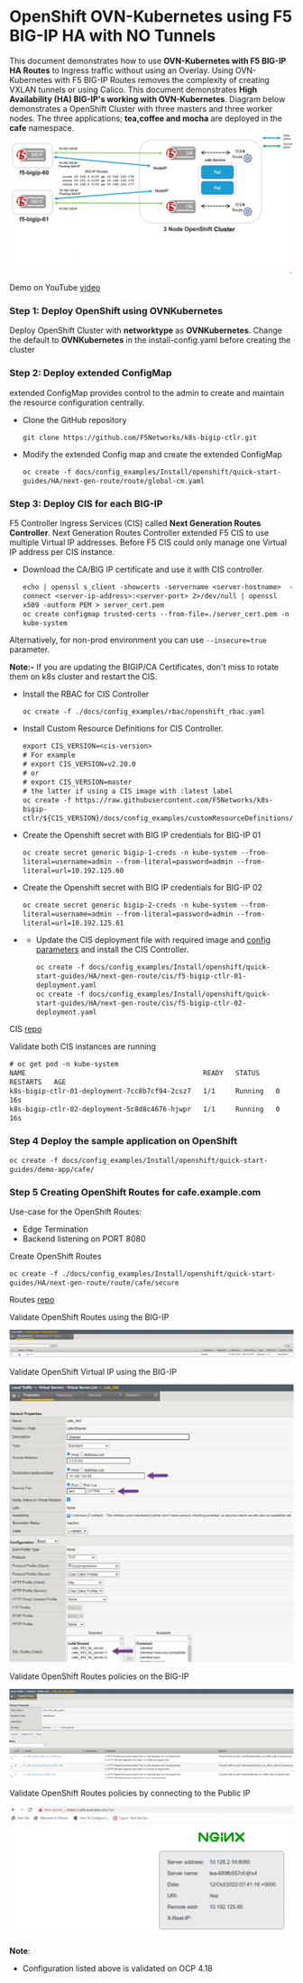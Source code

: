 # OpenShift OVN-Kubernetes using F5 BIG-IP HA with NO Tunnels

This document demonstrates how to use **OVN-Kubernetes with F5 BIG-IP HA Routes** to Ingress traffic without using an Overlay. Using OVN-Kubernetes with F5 BIG-IP Routes removes the complexity of creating VXLAN tunnels or using Calico. This document demonstrates **High Availability (HA) BIG-IP's working with OVN-Kubernetes**. Diagram below demonstrates a OpenShift Cluster with three masters and three worker nodes. The three applications; **tea,coffee and mocha** are deployed in the **cafe** namespace.
![architecture](./diagram/ovn-k8s-ha.png)

Demo on YouTube [video](https://youtu.be/Hzz_UFzU7UA)

### Step 1: Deploy OpenShift using OVNKubernetes

Deploy OpenShift Cluster with **networktype** as **OVNKubernetes**. Change the default to **OVNKubernetes** in the install-config.yaml before creating the cluster


### Step 2: Deploy extended ConfigMap

extended ConfigMap provides control to the admin to create and maintain the resource configuration centrally.

* Clone the GitHub repository
  ```shell
  git clone https://github.com/F5Networks/k8s-bigip-ctlr.git
  ```
* Modify the extended Config map and create the extended ConfigMap
  ```shell
  oc create -f docs/config_examples/Install/openshift/quick-start-guides/HA/next-gen-route/route/global-cm.yaml
  ```


### Step 3: Deploy CIS for each BIG-IP

F5 Controller Ingress Services (CIS) called **Next Generation Routes Controller**. Next Generation Routes Controller extended F5 CIS to use multiple Virtual IP addresses. Before F5 CIS could only manage one Virtual IP address per CIS instance.

* Download the CA/BIG IP certificate and use it with CIS controller.
  ```shell
  echo | openssl s_client -showcerts -servername <server-hostname>  -connect <server-ip-address>:<server-port> 2>/dev/null | openssl x509 -outform PEM > server_cert.pem
  oc create configmap trusted-certs --from-file=./server_cert.pem -n kube-system
  ```

Alternatively, for non-prod environment you can use ```--insecure=true``` parameter.

**Note:-** If you are updating the BIGIP/CA Certificates, don't miss to rotate them on k8s cluster and restart the CIS.

* Install the RBAC for CIS Controller
  ```shell
  oc create -f ./docs/config_examples/rbac/openshift_rbac.yaml
  ```

* Install Custom Resource Definitions for CIS Controller.
  ```shell
  export CIS_VERSION=<cis-version>
  # For example
  # export CIS_VERSION=v2.20.0
  # or
  # export CIS_VERSION=master
  # the latter if using a CIS image with :latest label
  oc create -f https://raw.githubusercontent.com/F5Networks/k8s-bigip-ctlr/${CIS_VERSION}/docs/config_examples/customResourceDefinitions/customresourcedefinitions.yml
  ```

* Create the Openshift secret with BIG IP credentials for BIG-IP 01
  ```shell
  oc create secret generic bigip-1-creds -n kube-system --from-literal=username=admin --from-literal=password=admin --from-literal=url=10.192.125.60
  ```

* Create the Openshift secret with BIG IP credentials for BIG-IP 02
  ```shell
  oc create secret generic bigip-2-creds -n kube-system --from-literal=username=admin --from-literal=password=admin --from-literal=url=10.192.125.61
  ```

* * Update the CIS deployment file with required image and [config parameters](https://clouddocs.f5.com/containers/latest/userguide/config-parameters.html) and install the CIS Controller.
    ```shell
    oc create -f docs/config_examples/Install/openshift/quick-start-guides/HA/next-gen-route/cis/f5-bigip-ctlr-01-deployment.yaml
    oc create -f docs/config_examples/Install/openshift/quick-start-guides/HA/next-gen-route/cis/f5-bigip-ctlr-02-deployment.yaml
    ```

CIS [repo](./next-gen-route/cis)

Validate both CIS instances are running

  ```
  # oc get pod -n kube-system
  NAME                                            READY   STATUS    RESTARTS   AGE
  k8s-bigip-ctlr-01-deployment-7cc8b7cf94-2csz7   1/1     Running   0          16s
  k8s-bigip-ctlr-02-deployment-5c8d8c4676-hjwpr   1/1     Running   0          16s
  ```

### Step 4 Deploy the sample application on OpenShift
  ```
  oc create -f docs/config_examples/Install/openshift/quick-start-guides/demo-app/cafe/
  ```
### Step 5 Creating OpenShift Routes for cafe.example.com

Use-case for the OpenShift Routes:

- Edge Termination
- Backend listening on PORT 8080

Create OpenShift Routes

  ```
  oc create -f ./docs/config_examples/Install/openshift/quick-start-guides/HA/next-gen-route/route/cafe/secure
  ```

Routes [repo](./next-gen-route/route/cafe/secure)

Validate OpenShift Routes using the BIG-IP

![big-ip route](./diagram/2022-06-07_15-35-21.png)

Validate OpenShift Virtual IP using the BIG-IP

![big-ip pools](./diagram/2022-06-07_15-37-33.png)

Validate OpenShift Routes policies on the BIG-IP

![traffic](./diagram/2022-06-07_15-38-08.png)

Validate OpenShift Routes policies by connecting to the Public IP

![traffic](./diagram/2022-10-12_13-46-30.png)

**Note**:
* Configuration listed above is validated on OCP 4.18